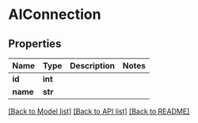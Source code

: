 # AIConnection


## Properties

Name | Type | Description | Notes
------------ | ------------- | ------------- | -------------
**id** | **int** |  | 
**name** | **str** |  | 

[[Back to Model list]](../README.md#models) [[Back to API list]](../README.md#api-endpoints) [[Back to README]](../README.md)


